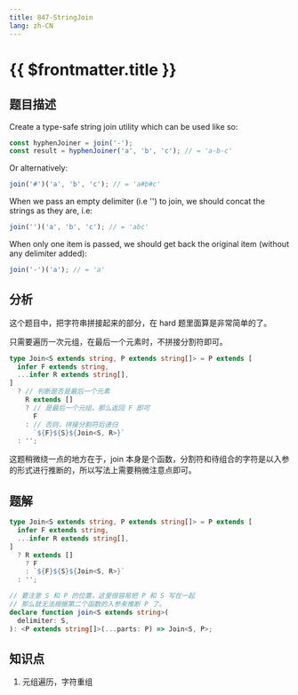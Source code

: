 ```yaml
---
title: 847-StringJoin
lang: zh-CN
---
```


# {{ $frontmatter.title }}

## 题目描述

Create a type-safe string join utility which can be used like so:

```ts
const hyphenJoiner = join('-');
const result = hyphenJoiner('a', 'b', 'c'); // = 'a-b-c'
```

Or alternatively:

```ts
join('#')('a', 'b', 'c'); // = 'a#b#c'
```

When we pass an empty delimiter (i.e '') to join, we should concat the strings as they are, i.e:

```ts
join('')('a', 'b', 'c'); // = 'abc'
```

When only one item is passed, we should get back the original item (without any delimiter added):

```ts
join('-')('a'); // = 'a'
```

## 分析

这个题目中，把字符串拼接起来的部分，在 hard 题里面算是非常简单的了。

只需要遍历一次元组，在最后一个元素时，不拼接分割符即可。

```ts
type Join<S extends string, P extends string[]> = P extends [
  infer F extends string,
  ...infer R extends string[],
]
  ? // 判断是否是最后一个元素
    R extends []
    ? // 是最后一个元组，那么返回 F 即可
      F
    : // 否则，拼接分割符后递归
      `${F}${S}${Join<S, R>}`
  : '';
```

这题稍微绕一点的地方在于，join 本身是个函数，分割符和待组合的字符是以入参的形式进行推断的，所以写法上需要稍微注意点即可。

## 题解

```ts
type Join<S extends string, P extends string[]> = P extends [
  infer F extends string,
  ...infer R extends string[],
]
  ? R extends []
    ? F
    : `${F}${S}${Join<S, R>}`
  : '';

// 要注意 S 和 P 的位置，这里很容易把 P 和 S 写在一起
// 那么就无法根据第二个函数的入参来推断 P 了。
declare function join<S extends string>(
  delimiter: S,
): <P extends string[]>(...parts: P) => Join<S, P>;
```

## 知识点

1. 元组遍历，字符重组
